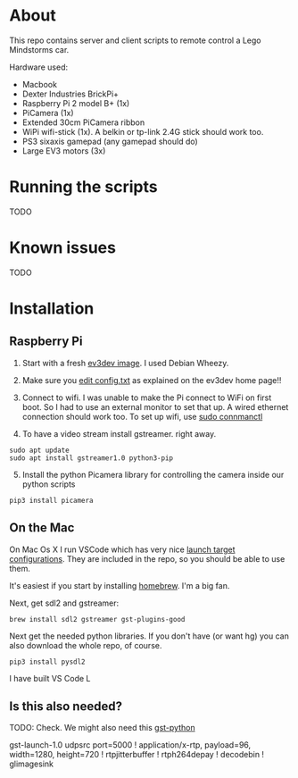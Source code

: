 # About #

This repo contains server and client scripts to remote control a Lego Mindstorms car. 

Hardware used:
* Macbook
* Dexter Industries BrickPi+
* Raspberry Pi 2 model B+ (1x)
* PiCamera (1x)
* Extended 30cm PiCamera ribbon
* WiPi wifi-stick (1x). A belkin or tp-link 2.4G stick should work too.
* PS3 sixaxis gamepad (any gamepad should do)
* Large EV3 motors (3x)


# Running the scripts #
TODO

# Known issues #
TODO

# Installation #

## Raspberry Pi ##
1. Start with a fresh [ev3dev image](https://www.ev3dev.org/downloads/). I used Debian Wheezy. 

2. Make sure you [edit config.txt](https://www.ev3dev.org/docs/getting-started/) as explained on the ev3dev home page!!

3. Connect to wifi. I was unable to make the Pi connect to WiFi on first boot. So I had to use an external monitor to set that up. A wired ethernet connection should work too. To set up wifi, use [sudo connmanctl](https://www.ev3dev.org/docs/tutorials/setting-up-wifi-using-the-command-line/)

4. To have a video stream install gstreamer. 
right away.
```shell
sudo apt update
sudo apt install gstreamer1.0 python3-pip
```

5. Install the python Picamera library for controlling the camera inside our python scripts
```
pip3 install picamera
```


## On the Mac ##
On Mac Os X I run VSCode which has very nice [launch target configurations](https://stackoverflow.com/questions/35327016/using-prelaunchtasks-and-naming-a-task-in-visual-studio-code). They are included in the repo, so you should be able to use them.

It's easiest if you start by installing [homebrew](http://brew.sh). I'm a big fan. 

Next, get sdl2 and gstreamer:
```shell
brew install sdl2 gstreamer gst-plugins-good
```

Next get the needed python libraries. If you don't have (or want hg) you can also download the whole repo, of course.
```
pip3 install pysdl2
```

I have built VS Code L

## Is this also needed? ##
TODO: Check.
We might also need this [gst-python](http://gstreamer.freedesktop.org/src/gst-python/)



gst-launch-1.0 udpsrc port=5000 ! application/x-rtp, payload=96, width=1280, height=720 ! rtpjitterbuffer ! rtph264depay ! decodebin ! glimagesink